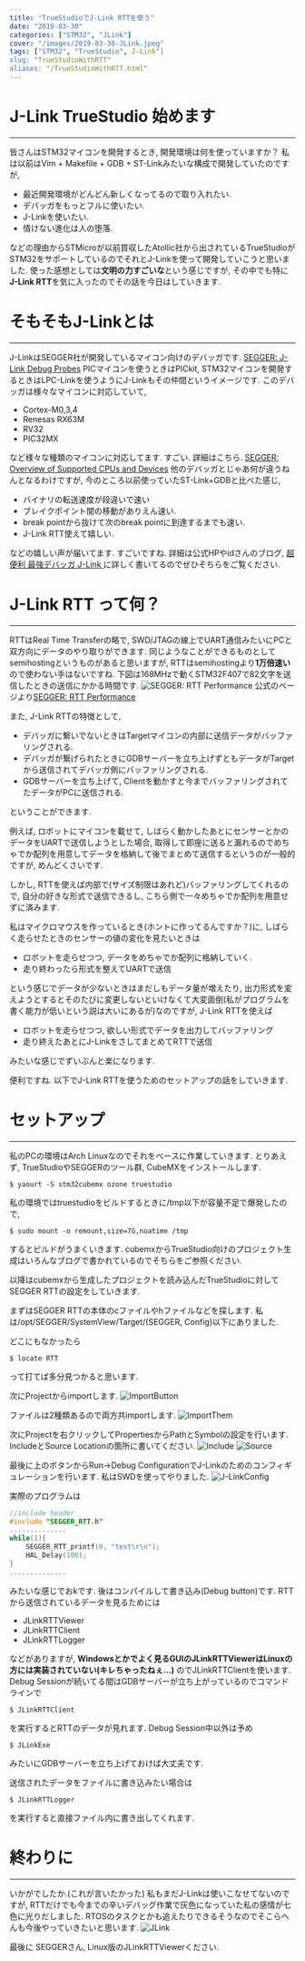 ```yaml
---
title: "TrueStudioでJ-Link RTTを使う"
date: "2019-03-30"
categories: ["STM32", "JLink"]
cover: "/images/2019-03-30-JLink.jpeg"
tags: ["STM32", "TrueStudio", J-Link"]
slug: "TrueStudioWithRTT"
aliases: "/TrueStudioWithRTT.html"
---
```


# J-Link TrueStudio 始めます
-----------------------------
皆さんはSTM32マイコンを開発するとき, 開発環境は何を使っていますか？
私は以前はVim + Makefile + GDB + ST-Linkみたいな構成で開発していたのですが,

* 最近開発環境がどんどん新しくなってるので取り入れたい.
* デバッガをもっとフルに使いたい.
* J-Linkを使いたい.
* 情けない進化は人の堕落.

などの理由からSTMicroが以前買収したAtollic社から出されているTrueStudioがSTM32をサポートしているのでそれとJ-Linkを使って開発していこうと思いました.
使った感想としては**文明の力すごいな**という感じですが, その中でも特に**J-Link RTT**を気に入ったのでその話を今日はしていきます.

# そもそもJ-Linkとは
-----------------------------
J-LinkはSEGGER社が開発しているマイコン向けのデバッガです.
[SEGGER: J-Link Debug Probes](https://www.segger.com/products/debug-probes/j-link/)
PICマイコンを使うときはPICkit, STM32マイコンを開発するときはLPC-Linkを使うようにJ-Linkもその仲間というイメージです.
このデバッガは様々なマイコンに対応していて,

* Cortex-M0,3,4
* Renesas RX63M
* RV32
* PIC32MX

など様々な種類のマイコンに対応してます. すごい. 詳細はこちら.
[SEGGER: Overview of Supported CPUs and Devices](https://www.segger.com/products/debug-probes/j-link/technology/cpus-and-devices/overview-of-supported-cpus-and-devices/)
他のデバッガとじゃあ何が違うねんとなるわけですが, 今のところ以前使っていたST-Link+GDBと比べた感じ,

* バイナリの転送速度が段違いで速い
* ブレイクポイント間の移動がありえん速い.
* break pointから抜けて次のbreak pointに到達するまでも速い.
* J-Link RTT使えて嬉しい.

などの嬉しい声が届いてます. すごいですね.
詳細は公式HPやidさんのブログ,
[超便利 最強デバッガ J-Link ](http://idken.net/posts/2017-08-31-jlink/ )
に詳しく書いてるのでぜひそちらをご覧ください.
# J-Link RTT って何？
-----------------------------
RTTはReal Time Transferの略で, SWD/JTAGの線上でUART通信みたいにPCと双方向にデータのやり取りができます.
同じようなことができるものとしてsemihostingというものがあると思いますが, RTTはsemihostingより**1万倍速い**ので使わない手はないですね.
下図は168MHzで動くSTM32F407で82文字を送信したときの送信にかかる時間です.
![SEGGER: RTT Performance](/images/2019-03-30-RTT_SpeedComparison.png)
公式のページより[SEGGER: RTT Performance](https://www.segger.com/products/debug-probes/j-link/technology/about-real-time-transfer/#tab-15668-5)

また, J-Link RTTの特徴として,

* デバッガに繋いでないときはTargetマイコンの内部に送信データがバッファリングされる.
* デバッガが繋げられたときにGDBサーバーを立ち上げずともデータがTargetから送信されてデバッガ側にバッファリングされる.
* GDBサーバーを立ち上げて, Clientを動かすと今までバッファリングされてたデータがPCに送信される.

ということができます.

例えば, ロボットにマイコンを載せて, しばらく動かしたあとにセンサーとかのデータをUARTで送信しようとした場合, 取得して即座に送ると漏れるのでめちゃでか配列を用意してデータを格納して後でまとめて送信するというのが一般的ですが, めんどくさいです.

しかし, RTTを使えば内部で(サイズ制限はあれど)バッファリングしてくれるので, 自分の好きな形式で送信できるし, こちら側で一々めちゃでか配列を用意せずに済みます.

私はマイクロマウスを作っているとき(ホントに作ってるんですか？)に, しばらく走らせたときのセンサーの値の変化を見たいときは

* ロボットを走らせつつ, データをめちゃでか配列に格納していく.
* 走り終わったら形式を整えてUARTで送信

という感じでデータが少ないときはまだしもデータ量が増えたり, 出力形式を変えようとするとそのたびに変更しないといけなくて大変面倒(私がプログラムを書く能力が低いという説は大いにあるが)なのですが, J-Link RTTを使えば

* ロボットを走らせつつ, 欲しい形式でデータを出力してバッファリング
* 走り終えたあとにJ-LinkをさしてまとめてRTTで送信

みたいな感じでずいぶんと楽になります.

便利ですね.
以下でJ-Link RTTを使うためのセットアップの話をしていきます.

# セットアップ
-----------------------------
私のPCの環境はArch Linuxなのでそれをベースに作業していきます.
とりあえず, TrueStudioやSEGGERのツール群, CubeMXをインストールします.
```shell
$ yaourt -S stm32cubemx ozone truestudio
```
私の環境ではtruestudioをビルドするときに/tmp以下が容量不足で爆発したので,
```shell
$ sudo mount -o remount,size=7G,noatime /tmp
```
するとビルドがうまくいきます.
cubemxからTrueStudio向けのプロジェクト生成はいろんなブログで書かれているのでそちらをご参照ください.

以降はcubemxから生成したプロジェクトを読み込んだTrueStudioに対してSEGGER RTTの設定をしていきます.

まずはSEGGER RTTの本体のcファイルやhファイルなどを探します.
私は/opt/SEGGER/SystemView/Target/(SEGGER, Config)以下にありました.

どこにもなかったら
```shell
$ locate RTT
```
って打てば多分見つかると思います.

次にProjectからimportします.
![ImportButton](/images/2019-03-30-ImportButton.png)


ファイルは2種類あるので両方共importします.
![ImportThem](/images/2019-03-30-ImportThem.png)


次にProjectを右クリックしてPropertiesからPathとSymbolの設定を行います.
IncludeとSource Locationの箇所に書いてください.
![Include](/images/2019-03-30-Include.png)
![Source](/images/2019-03-30-Source.png)


最後に上のボタンからRun→Debug ConfigurationでJ-Linkのためのコンフィギュレーションを行います. 私はSWDを使ってやりました.
![J-LinkConfig](/images/2019-03-30-JLinkConfig.png)

実際のプログラムは
```C
//include header
#include "SEGGER_RTT.h"
..............
while(1){
    SEGGER_RTT_printf(0, "test\r\n");
    HAL_Delay(100);
}
..............
```
みたいな感じでおkです.
後はコンパイルして書き込み(Debug button)です.
RTTから送信されているデータを見るためには

* JLinkRTTViewer
* JLinkRTTClient
* JLinkRTTLogger

などがありますが,
**Windowsとかでよく見るGUIのJLinkRTTViewerはLinuxの方には実装されていない(キレちゃったねぇ...)**
のでJLinkRTTClientを使います.
Debug Sessionが続いてる間はGDBサーバーが立ち上がっているのでコマンドラインで
```shell
$ JLinkRTTClient
```
を実行するとRTTのデータが見れます. Debug Session中以外は予め
```shell
$ JLinkExe
```
みたいにGDBサーバーを立ち上げておけば大丈夫です.

送信されたデータをファイルに書き込みたい場合は
```shell
$ JLinkRTTLogger
```
を実行すると直接ファイル内に書き出してくれます.

# 終わりに
-----------------------------
いかがでしたか.(これが言いたかった)
私もまだJ-Linkは使いこなせてないのですが, RTTだけでも今までの辛いデバッグ作業で灰色になっていた私の感情が七色に光りだしました.
RTOSのタスクとかも追えたりできるそうなのでそこらへんも今後やっていきたいと思います.
![JLink](/images/2019-03-30-JLink.jpeg)

最後に
SEGGERさん, Linux版のJLinkRTTViewerください.
